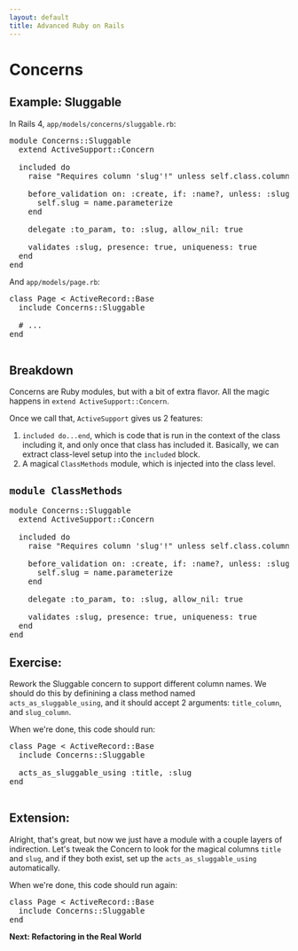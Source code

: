 ```yaml
---
layout: default
title: Advanced Ruby on Rails
---
```


# Concerns

## Example: Sluggable

In Rails 4, `app/models/concerns/sluggable.rb`: 

<pre>
module Concerns::Sluggable
  extend ActiveSupport::Concern

  included do
    raise "Requires column 'slug'!" unless self.class.column_names.include?('slug')

    before_validation on: :create, if: :name?, unless: :slug? do
      self.slug = name.parameterize
    end

    delegate :to_param, to: :slug, allow_nil: true

    validates :slug, presence: true, uniqueness: true
  end
end
</pre>

And `app/models/page.rb`:

<pre>
class Page &lt; ActiveRecord::Base
  include Concerns::Sluggable

  # ...
end

</pre>

## Breakdown

Concerns are Ruby modules, but with a bit of extra flavor. All the magic happens in `extend ActiveSupport::Concern`.

Once we call that, `ActiveSupport` gives us 2 features:

1. `included do...end`, which is code that is run in the context of the class including it, and only once that class has included it.  Basically, we can extract class-level setup into the `included` block.
2. A magical `ClassMethods` module, which is injected into the class level.

## `module ClassMethods`

<pre>
module Concerns::Sluggable
  extend ActiveSupport::Concern

  included do
    raise "Requires column 'slug'!" unless self.class.column_names.include?('slug')

    before_validation on: :create, if: :name?, unless: :slug? do
      self.slug = name.parameterize
    end

    delegate :to_param, to: :slug, allow_nil: true

    validates :slug, presence: true, uniqueness: true
  end
end
</pre>


## Exercise:

Rework the Sluggable concern to support different column names.  We should do this by definining a class method named `acts_as_sluggable_using`, and it should accept 2 arguments: `title_column`, and `slug_column`.

When we're done, this code should run:

<pre>
class Page &lt; ActiveRecord::Base
  include Concerns::Sluggable

  acts_as_sluggable_using :title, :slug
end

</pre>

<!-- <pre>
module Concerns::Sluggable
  extend ActiveSupport::Concern

  module ClassMethods
    def acts_as_sluggable_using(title_column, slug_column)
      raise "cannot find column '#{title_column}' unless column_names.include?(title_column.to_s)
      raise "cannot find column '#{slug_column}' unless column_names.include?(slug_column.to_s)

      before_validation on: :create, if: "#{title_column}?", unless: "#{slug_column}?" do
        write_attribute slug_column, send(title_column).parameterize
      end

      delegate :to_param, to: slug_column, allow_nil: true

      validates slug_column, presence: true, uniqueness: true
    end
  end
end
</pre> -->


## Extension: 

Alright, that's great, but now we just have a module with a couple layers of indirection. Let's tweak the Concern to look for the magical columns `title` and `slug`, and if they both exist, set up the `acts_as_sluggable_using` automatically.

When we're done, this code should run again: 

<pre>
class Page &lt; ActiveRecord::Base
  include Concerns::Sluggable
end
</pre>


**Next: Refactoring in the Real World**
